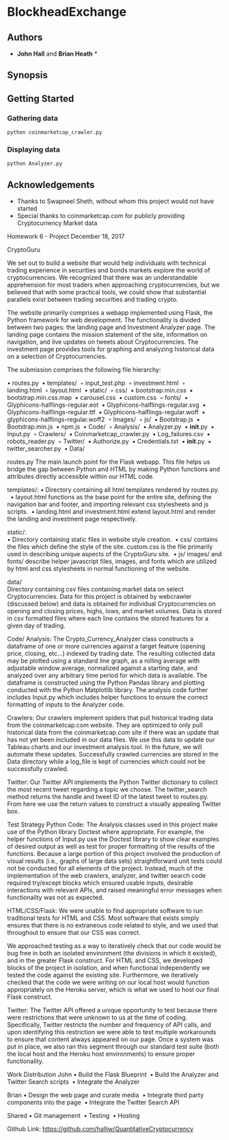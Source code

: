 # BlockheadExchange

## Authors

* **John Hall**  and **Brian Heath** *

## Synopsis

## Getting Started

### Gathering data

```
python coinmarketcap_crawler.py
```

### Displaying data

```
python Analyzer.py
```

## Acknowledgements

* Thanks to Swapneel Sheth, without whom this project would not have started
* Special thanks to coinmarketcap.com for publicly providing Cryptocurrency Market data


Homework 6 - Project
December 18, 2017

CryptoGuru

We set out to build a website that would help individuals with technical trading experience in securities and bonds markets explore the world of cryptocurrencies. We recognized that there was an understandable apprehension for most traders when approaching cryptocurrencies, but we believed that with some practical tools, we could show that substantial parallels exist between trading securities and trading crypto. 

The website primarily comprises a webapp implemented using Flask, the Python framework for web development. The functionality is divided between two pages: the landing page and Investment Analyzer page. The landing page contains the mission statement of the site, information on navigation, and live updates on tweets about Cryptocurrencies. The investment page provides tools for graphing and analyzing historical data on a selection of Cryptocurrencies.

The submission comprises the following file hierarchy:

•	routes.py 
•	templates/ 
	◦	input_test.php 
	◦	investment.html 
	◦	landing.html 
	◦	layout.html 
•	static/ 
	◦	css/ 
		▪	bootstrap.min.css 
		▪	bootstrap.min.css.map 
		▪	carousel.css 
		▪	custom.css 
	◦	fonts/ 
		▪	Glyphicons-halflings-regular.eot 
		▪	Glyphicons-halflings-regular.svg 
		▪	Glyphicons-halflings-regular.ttf 
		▪	Glyphicons-halflings-regular.woff 
		▪	glyphicons-halflings-regular.woff2 
	◦	Images/ 
	◦	js/ 
		▪	Bootstrap.js 
		▪	Bootstrap.min.js 
		▪	npm.js 
•	Code/ 
	◦	Analysis/ 
		▪	Analyzer.py 
		▪	__init__.py 
		▪	Input.py 
	◦	Crawlers/ 
		▪	Coinmarketcap_crawler.py 
		▪	Log_failures.csv 
		▪	robots_reader.py 
	◦	Twitter/ 
		▪	Authorize.py 
		▪	Credentials.txt 
		▪	__init__.py 
		▪	twitter_searcher.py 
•	Data/ 

routes.py
The main launch point for the Flask webapp. This file helps us bridge the gap between Python and HTML by making Python functions and attributes directly accessible within our HTML code.  


templates/:
•	Directory containing all html templates rendered by routes.py.  
•	layout.html functions as the base point for the entire site, defining the navigation bar and footer, and importing relevant css stylesheets and js scripts. 
•	landing.html and investment.html extend layout.html and render the landing and investment page respectively. 

static/:	
•	Directory containing static files in website style creation. 
•	css/ contains the files which define the style of the site. custom.css is the file primarily used in describing unique aspects of the CryptoGuru site. 
•	js/ images/ and fonts/ describe helper javascript files, images, and fonts which are utilized by html and css stylesheets in normal functioning of the website. 

data/	
Directory containing csv files containing market data on select Cryptocurrencies. Data for this project is obtained by webcrawler (discussed below) and data is obtained for individual Cryptocurrencies on opening and closing prices, highs, lows, and market volumes. Data is stored in csv formatted files where each line contains the stored features for a given day of trading.


Code/
Analysis: The Crypto_Currency_Analyzer class constructs a dataframe of one or more currencies against a target feature (opening price, closing, etc…) indexed by trading date. The resulting collected data may be plotted using a standard line graph, as a rolling average with adjustable window average, normalized against a starting date, and analyzed over any arbitrary time period for which data is available. The dataframe is constructed using the Python Pandas library and plotting conducted with the Python Matplotlib library. The analysis code further includes Input.py which includes helper functions to ensure the correct formatting of inputs to the Analyzer code.

Crawlers: Our crawlers implement spiders that pull historical trading data from the coinmarketcap.com website. They are optimized to only pull historical data from the coinmarketcap.com site if there was an update that has not yet been included in our data files. We use this data to update our Tableau charts and our investment analysis tool. In the future, we will automate these updates. Successfully crawled currencies are stored in the Data directory while a log_file is kept of currencies which could not be successfully crawled.

Twitter: Our Twitter API implements the Python Twitter dictionary to collect the most recent tweet regarding a topic we choose. The twitter_search method returns the handle and tweet ID of the latest tweet to routes.py. From here we use the return values to construct a visually appealing Twitter box.


Test Strategy
Python Code: The Analysis classes used in this project make use of the Python library Doctest where appropriate. For example, the helper functions of Input.py use the Doctest library to show clear examples of desired output as well as test for proper formatting of the results of the functions. Because a large portion of this project involved the production of visual results (i.e., graphs of large data sets) straightforward unit tests could not be conducted for all elements of the project. Instead, much of the implementation of the web crawlers, analyzer, and twitter search code required try/except blocks which ensured usable inputs, desirable interactions with relevant APIs, and raised meaningful error messages when functionality was not as expected.

HTML/CSS/Flask: We were unable to find appropriate software to run traditional tests for HTML and CSS. Most software that exists simply ensures that there is no extraneous code related to style, and we used that throughout to ensure that our CSS was correct.

We approached testing as a way to iteratively check that our code would be bug free in both an isolated environment (the divisions in which it existed), and in the greater Flask construct. For HTML and CSS, we developed blocks of the project in isolation, and when functional independently we tested the code against the existing site. Furthermore, we iteratively checked that the code we were writing on our local host would function appropriately on the Heroku server, which is what we used to host our final Flask construct. 

Twitter: The Twitter API offered a unique opportunity to test because there were restrictions that were unknown to us at the time of coding. Specifically, Twitter restricts the number and frequency of API calls, and upon identifying this restriction we were able to test multiple workarounds to ensure that content always appeared on our page. Once a system was put in place, we also ran this segment through our standard test suite (both the local host and the Heroku host environments) to ensure proper functionality.

Work Distribution
John
	•	Build the Flask Blueprint 
	•	Build the Analyzer and Twitter Search scripts 
	•	Integrate the Analyzer 

Brian
	•	Design the web page and curate media 
	•	Integrate third party components into the page 
	•	Integrate the Twitter Search API 

Shared
	•	Git management 
	•	Testing 
	•	Hosting 

Github Link: https://github.com/halljw/QuantitativeCryptocurrency
